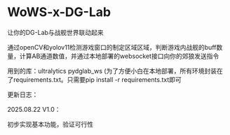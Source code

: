 # WoWS-x-DG-Lab
让你的DG-Lab与战舰世界联动起来

通过openCV和yolov11检测游戏窗口的制定区域区域，判断游戏内战舰的buff数量，计算AB通道数值，并通过本地部署的websocket接口向你的郊狼发送指令

用到的库：ultralytics pydglab_ws
(为了方便小白在本地部署，所有环境封装在了requirements.txt。只需要pip install -r requirements.txt即可

更新日志：

2025.08.22 V1.0：

初步实现基本功能，验证可行性

